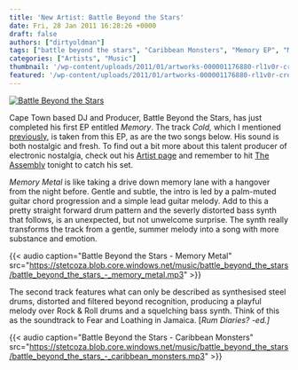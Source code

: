 ```yaml
---
title: 'New Artist: Battle Beyond the Stars'
date: Fri, 28 Jan 2011 16:28:26 +0000
draft: false
authors: ["dirtyoldman"]
tags: ["battle beyond the stars", "Caribbean Monsters", "Memory EP", "Memory Metal"]
categories: ["Artists", "Music"]
thumbnail: '/wp-content/uploads/2011/01/artworks-000001176880-rl1v0r-crop-150x150.jpg'
featured: '/wp-content/uploads/2011/01/artworks-000001176880-rl1v0r-crop-304x190.jpg'
---
```


[![](/wp-content/uploads/2011/01/artworks-000001176880-rl1v0r-crop.jpg "Battle Beyond the Stars")](/2011/01/28/new-artist-battle-beyond-the-stars/artworks-000001176880-rl1v0r-crop/)

Cape Town based DJ and Producer, Battle Beyond the Stars, has just completed his first EP entitled _Memory_. The track _Cold,_ which I mentioned [previously](/2011/01/26/free-tickets-for-discotheque-w-bteam-kennedy-battle-beyond-the-stars-anthea-more/), is taken from this EP, as are the two songs below. His sound is both nostalgic and fresh. To find out a bit more about this talent producer of electronic nostalgia, check out his [Artist page](../../artists/battle-beyond-the-stars/) and remember to hit [The Assembly](http://www.facebook.com/event.php?eid=124060950996819) tonight to catch his set.

_Memory Metal_ is like taking a drive down memory lane with a hangover from the night before. Gentle and subtle, the intro is led by a palm-muted guitar chord progression and a simple lead guitar melody. Add to this a pretty straight forward drum pattern and the severly distorted bass synth that follows, is an unexpected, but not unwelcome surprise. The synth really transforms the track from a gentle, summer melody into a song with more substance and emotion.

{{< audio
    caption="Battle Beyond the Stars - Memory Metal"
    src="https://stetcoza.blob.core.windows.net/music/battle_beyond_the_stars/battle_beyond_the_stars_-_memory_metal.mp3" >}}

The second track features what can only be described as synthesised steel drums, distorted and filtered beyond recognition, producing a playful melody over Rock & Roll drums and a squelching bass synth. Think of this as the soundtrack to Fear and Loathing in Jamaica. \[_Rum Diaries? -ed.\]_

{{< audio
    caption="Battle Beyond the Stars - Caribbean Monsters"
    src="https://stetcoza.blob.core.windows.net/music/battle_beyond_the_stars/battle_beyond_the_stars_-_caribbean_monsters.mp3" >}}
